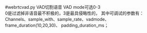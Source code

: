 #webrtcvad.py
VAD切割语音
VAD mode可选0-3  
0是过滤掉非语音最不积极的，3是最具侵略性的，
其中可调试的参数有：Channels、sample_with、sample_rate、vadmode、frame_duration(10,20,30)、 padding_duration_ms；